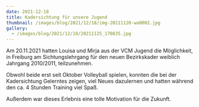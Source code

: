 ```yaml
---
date: 2021-12-18
title: Kadersichtung für unsere Jugend
thumbnail: /images/blog/2021/12/18/img-20211120-wa0002.jpg
gallery:
  - /images/blog/2021/12/18/20211125_170835.jpg
---
```


Am 20.11.2021 hatten Louisa und Mirja aus der VCM Jugend die Möglichkeit, in Freiburg am Sichtungslehrgang für den neuen Bezirkskader weiblich Jahrgang 2010/2011, teilzunehmen.

Obwohl beide erst seit Oktober Volleyball spielen, konnten die bei der Kadersichtung Gelerntes zeigen, viel Neues dazulernen und hatten während den ca. 4 Stunden Training viel Spaß.

Außerdem war dieses Erlebnis eine tolle Motivation für die Zukunft.
